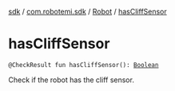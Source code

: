 [sdk](../../index.md) / [com.robotemi.sdk](../index.md) / [Robot](index.md) / [hasCliffSensor](./has-cliff-sensor.md)

# hasCliffSensor

`@CheckResult fun hasCliffSensor(): `[`Boolean`](https://kotlinlang.org/api/latest/jvm/stdlib/kotlin/-boolean/index.html)

Check if the robot has the cliff sensor.

